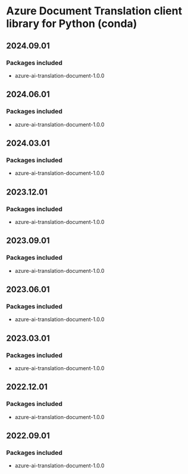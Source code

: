 # Azure Document Translation client library for Python (conda)

## 2024.09.01

### Packages included

- azure-ai-translation-document-1.0.0

## 2024.06.01

### Packages included

- azure-ai-translation-document-1.0.0

## 2024.03.01

### Packages included

- azure-ai-translation-document-1.0.0

## 2023.12.01

### Packages included

- azure-ai-translation-document-1.0.0

## 2023.09.01

### Packages included

- azure-ai-translation-document-1.0.0

## 2023.06.01

### Packages included

- azure-ai-translation-document-1.0.0

## 2023.03.01

### Packages included

- azure-ai-translation-document-1.0.0

## 2022.12.01

### Packages included

- azure-ai-translation-document-1.0.0

## 2022.09.01

### Packages included

- azure-ai-translation-document-1.0.0
